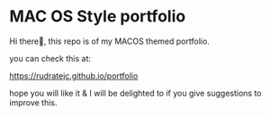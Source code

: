 # MAC OS Style portfolio

Hi there👋, this repo is of my MACOS themed portfolio.

you can check this at:

https://rudratejc.github.io/portfolio


hope you will like it & I will be delighted to if you give  suggestions to improve this.


